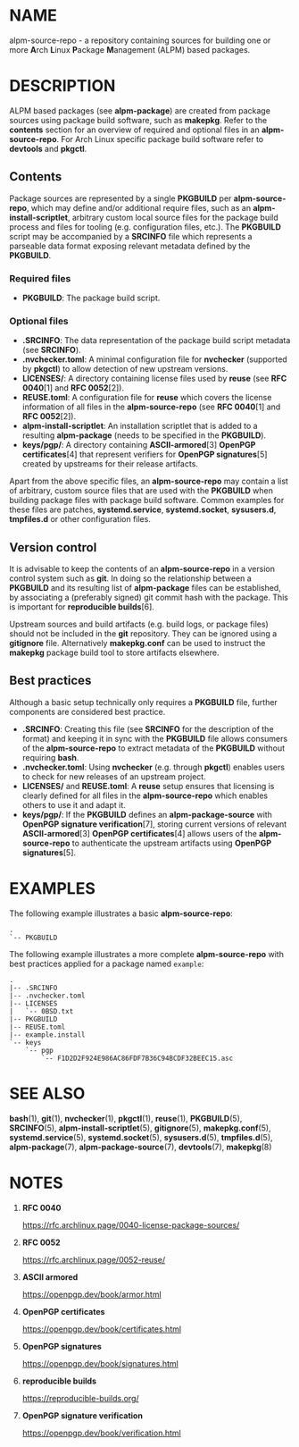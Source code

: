 # NAME

alpm-source-repo - a repository containing sources for building one or more **A**rch **L**inux **P**ackage **M**anagement (ALPM) based packages.

# DESCRIPTION

ALPM based packages (see **alpm-package**) are created from package sources using package build software, such as **makepkg**.
Refer to the **contents** section for an overview of required and optional files in an **alpm-source-repo**.
For Arch Linux specific package build software refer to **devtools** and **pkgctl**.

## Contents

Package sources are represented by a single **PKGBUILD** per **alpm-source-repo**, which may define and/or additional require files, such as an **alpm-install-scriptlet**, arbitrary custom local source files for the package build process and files for tooling (e.g. configuration files, etc.).
The **PKGBUILD** script may be accompanied by a **SRCINFO** file which represents a parseable data format exposing relevant metadata defined by the **PKGBUILD**.

### Required files

- **PKGBUILD**: The package build script.

### Optional files

- **.SRCINFO**: The data representation of the package build script metadata (see **SRCINFO**).
- **.nvchecker.toml**: A minimal configuration file for **nvchecker** (supported by **pkgctl**) to allow detection of new upstream versions.
- **LICENSES/**: A directory containing license files used by **reuse** (see **RFC 0040**[1] and **RFC 0052**[2]).
- **REUSE.toml**: A configuration file for **reuse** which covers the license information of all files in the **alpm-source-repo** (see **RFC 0040**[1] and **RFC 0052**[2]).
- **alpm-install-scriptlet**: An installation scriptlet that is added to a resulting **alpm-package** (needs to be specified in the **PKGBUILD**).
- **keys/pgp/**: A directory containing **ASCII-armored**[3] **OpenPGP certificates**[4] that represent verifiers for **OpenPGP signatures**[5] created by upstreams for their release artifacts.

Apart from the above specific files, an **alpm-source-repo** may contain a list of arbitrary, custom source files that are used with the **PKGBUILD** when building package files with package build software.
Common examples for these files are patches, **systemd.service**, **systemd.socket**, **sysusers.d**, **tmpfiles.d** or other configuration files.

## Version control

It is advisable to keep the contents of an **alpm-source-repo** in a version control system such as **git**.
In doing so the relationship between a **PKGBUILD** and its resulting list of **alpm-package** files can be established, by associating a (preferably signed) git commit hash with the package.
This is important for **reproducible builds**[6].

Upstream sources and build artifacts (e.g. build logs, or package files) should not be included in the **git** repository.
They can be ignored using a **gitignore** file.
Alternatively **makepkg.conf** can be used to instruct the **makepkg** package build tool to store artifacts elsewhere.

## Best practices

Although a basic setup technically only requires a **PKGBUILD** file, further components are considered best practice.

- **.SRCINFO**: Creating this file (see **SRCINFO** for the description of the format) and keeping it in sync with the **PKGBUILD** file allows consumers of the **alpm-source-repo** to extract metadata of the **PKGBUILD** without requiring **bash**.
- **.nvchecker.toml**: Using **nvchecker** (e.g. through **pkgctl**) enables users to check for new releases of an upstream project.
- **LICENSES/** and **REUSE.toml**: A **reuse** setup ensures that licensing is clearly defined for all files in the **alpm-source-repo** which enables others to use it and adapt it.
- **keys/pgp/**: If the **PKGBUILD** defines an **alpm-package-source** with **OpenPGP signature verification**[7], storing current versions of relevant **ASCII-armored**[3] **OpenPGP certificates**[4] allows users of the **alpm-source-repo** to authenticate the upstream artifacts using **OpenPGP signatures**[5].

# EXAMPLES

The following example illustrates a basic **alpm-source-repo**:

```text
.
`-- PKGBUILD
```

The following example illustrates a more complete **alpm-source-repo** with best practices applied for a package named `example`:

```text
.
|-- .SRCINFO
|-- .nvchecker.toml
|-- LICENSES
|   `-- 0BSD.txt
|-- PKGBUILD
|-- REUSE.toml
|-- example.install
`-- keys
    `-- pgp
        `-- F1D2D2F924E986AC86FDF7B36C94BCDF32BEEC15.asc
```

# SEE ALSO

**bash**(1), **git**(1), **nvchecker**(1), **pkgctl**(1), **reuse**(1), **PKGBUILD**(5), **SRCINFO**(5), **alpm-install-scriptlet**(5), **gitignore**(5), **makepkg.conf**(5), **systemd.service**(5), **systemd.socket**(5), **sysusers.d**(5), **tmpfiles.d**(5), **alpm-package**(7), **alpm-package-source**(7), **devtools**(7), **makepkg**(8)

# NOTES

1. **RFC 0040**

   https://rfc.archlinux.page/0040-license-package-sources/

1. **RFC 0052**

   https://rfc.archlinux.page/0052-reuse/

1. **ASCII armored**

   https://openpgp.dev/book/armor.html

1. **OpenPGP certificates**

   https://openpgp.dev/book/certificates.html

1. **OpenPGP signatures**

   https://openpgp.dev/book/signatures.html

1. **reproducible builds**

   https://reproducible-builds.org/

1. **OpenPGP signature verification**

   https://openpgp.dev/book/verification.html
